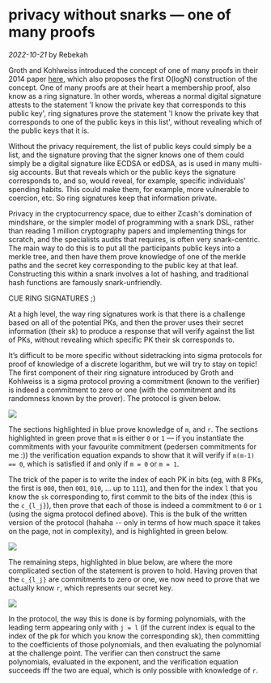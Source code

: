 # privacy without snarks — one of many proofs
*2022-10-21* by Rebekah

Groth and Kohlweiss introduced the concept of one of many proofs in their 2014
paper [here](https://eprint.iacr.org/2014/764), which also proposes the first 
O(logN) construction of the concept. One
of many proofs are at their heart a membership proof, also know as a ring
signature. In other words, whereas a normal digital signature attests to the
statement 'I know the private key that corresponds to this public key', ring
signatures prove the statement 'I know the private key that corresponds to one
of the public keys in this list', without revealing which of the public keys
that it is.

Without the privacy requirement, the list of public keys could simply be a
list, and the signature proving that the signer knows one of them could simply
be a digital signature like ECDSA or edDSA, as is used in many multi-sig
accounts. But that reveals which or the public keys the signature corresponds
to, and so, would reveal, for example, specific individuals' spending habits.
This could make them, for example, more vulnerable to coercion, etc. So ring
signatures keep that information private.

Privacy in the cryptocurrency space, due to either Zcash's domination of
mindshare, or the simpler model of programming with a snark DSL, rather than
reading 1 million cryptography papers and implementing things for scratch, and
the specialists audits that requires, is often very snark-centric.  The main
way to do this is to put all the participants public keys into a merkle tree,
and then have them prove knowledge of one of the merkle paths and the secret
key corresponding to the public key at that leaf. Constructing this within a
snark involves a lot of hashing, and traditional hash functions are famously
snark-unfriendly. 

CUE RING SIGNATURES ;) 

At a high level, the way ring signatures work is that there is a challenge
based on all of the potential PKs, and then the prover uses their secret
information (their sk) to produce a response that will verify against the list
of PKs, without revealing which specific PK their sk corresponds to.

It’s difficult to be more specific without sidetracking into sigma protocols
for proof of knowledge of a discrete logarithm, but we will try to stay on
topic!  The first component of their ring signature introduced by Groth and
Kohlweiss is a sigma protocol proving a commitment (known to the verifier) is
indeed a commitment to zero or one (with the commitment and its randomness
known by the prover). The protocol is given below.

![](img/oomp0.png)

The sections highlighted in blue prove knowledge of `m`, and `r`. The sections
highlighted in green prove that `m` is either `0` or `1` — if you instantiate
the commitments with your favourite commitment (pedersen commitments for me :))
the verification equation expands to show that it will verify if `m(m-1) == 0`,
which is satisfied if and only if `m = 0` or `m = 1`.

The trick of the paper is to write the index of each PK in bits (eg, with 8
PKs, the first is `000`, then `001`, `010`, … up to `111`), and then for the
index `l` that you know the `sk` corresponding to, first commit to the bits of
the index (this is the `c_{l_j}`), then prove that each of those is indeed a
commitment to `0` or `1` (using the sigma protocol defined above). This is the
bulk of the written version of the protocol (hahaha -- only in terms of how
much space it takes on the page, not in complexity), and is highlighted in
green below.

![](img/oomp1.png)

The remaining steps, highlighted in blue below, are where the more complicated
section of the statement is proven to hold. Having proven that the `c_{l_j}`
are commitments to zero or one, we now need to prove that we actually know `r`,
which represents our secret key. 

![](img/oomp2.png)

In the protocol, the way this is done is by forming polynomials, with the
leading term appearing only with `j = l` (if the current index is equal to the
index of the pk for which you know the corresponding sk), then committing to
the coefficients of those polynomials, and then evaluating the polynomial at
the challenge point. The verifier can then construct the same polynomials,
evaluated in the exponent, and the verification equation succeeds iff the two
are equal, which is only possible with knowledge of `r`. 

